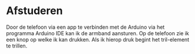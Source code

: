# Afstuderen
Door de telefoon via een app te verbinden met de Arduino via het programma Arduino IDE kan ik de armband aansturen. 
Op de telefoon zie ik een knop op welke ik kan drukken. Als ik hierop druk begint het tril-element te trillen.
